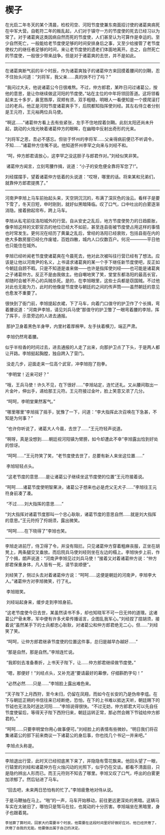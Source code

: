 # 楔子



​	在光启二年冬天的某个清晨，检校司空、河阳节度使兼东南面招讨使的诸葛爽病死在中军大营。自乾符二年的叛乱起，人们对于镇守一方的节度使的死去已经习以为常了。对于诸葛爽这类因病自然而死的节度使，人们甚至认为可算作是幸运的。至少自然死亡，一般能给老节度使足够的时间安排身后之事，又至少给接管了老节度使权力的继任者足够的时间，来让老节度使的遗老们体面地离开。总之，自然死亡的节度使，一般很少带来战争。但是对于诸葛爽的去世，并不是如此。

--------------

​	在诸葛爽断气前的半个时辰，作为诸葛爽独子的诸葛仲方来回摸着腰间的剑鞘，忍不住抬头问道：“刘将军，我父亲……真的快不行了吗？”

​	“我问过大夫，他说诸葛公今日很难熬。不过，仲方郎君，某昨日问过诸葛公，按他的意思，是让你继续做这河阳的节度使。”站在主位的中年将领回答道。这将领看起来五十多岁，鼻宽唇厚，双颊有须，双手粗糙，明眼人一看便知是一个摸爬滚打过的老兵。他正是河阳节度诸葛爽手下，后院都知指挥使刘经。其左右侍立者分别是王元符，王元裕两位兵马使。

​	“啊这……”诸葛仲方看上去有些紧张，左手不住地捏着剑鞘。此刻太阳还尚未升起，跳动的火烛光映着诸葛仲方的眼眸，在幽暗中反射出奇形的光来。

​	“刘将军之恩，吾必不感忘。但驻于怀州的李将军……父亲得病前便已不听调令，不知……”诸葛仲方住嘴不说。他知道怀州李罕之向来与刘经不和。

​	“呵，仲方郎君请放心，这李罕之没这胆子与郎君作对。”刘经似笑非笑。

​	诸葛仲方闻言，立刻弯腰作揖，说道：“小子的安危便全靠将军您了!”。

​	刘经摆摆手，望着诸葛仲方低着的头说道：“哎呀，哪里的话。将来某和兄弟们，就靠仲方郎君提携了。”

-------

​	河南尹李旭上马车前抬起头来，天空阴沉沉的，布满了深灰色的浊云。看样子是要下雪了，冬天日短，申时刚到，就好似黑暗降临。叹了口气，口中吐出的白雾逐渐消隐。接着掀起帘布，跨上马车。

​	李旭从私宅前往洛阳城外的行营。自从安史之乱后，地方节度使势力的日趋膨胀，像李旭这样的文职官员的地位已经大不如前，甚至连县衙被节度使占用这样的事情也时常发生。更何况在经历了黄巢之乱后，曾经的洛阳已经衰败，包括县衙在内的绝大多数房屋已经化作废墟，百姓四散，城内人口仅数百户。何况————平日他也只能住在城外。

​	李旭已经听闻老节度使诸葛爽在今晨死去，他对此次被叫往行营已经有了想法。应该是让他以河南尹的名义，上书请求诸葛爽的某一个手下继任新节度使吧，反正如今朝廷自顾不暇。只是不知道是谁来做——也许是指挥使刘经——也可能是诸葛爽之子诸葛仲方。反正不是由我做主。他自嘲地笑了笑，堂堂东都洛阳的最高长官，却随时会被不开心的兵贼杀死。是的，在李旭眼里，这些士兵都是窃国贼。不过他对此也无能为力，此时的他像是节度使与朝廷的之间的传声筒——虽然朝廷的意见也愈发不重要了。

​	很快到了衙门前，李旭提起衣裙，下了马车，向着门口值守的护卫作了个长揖，弯着腰说道：“河南尹李旭，请见刘兵马使”那值守的护卫瞥了一眼弯着腰的李旭，挥了挥手，示意旁边的人进去通报。

​	那护卫身着黑色半身甲，内里衬着厚棉甲。左手扶着横刀，端正严肃。

​	李旭仍然弯着腰。

​	似乎半柱香的时间过去，进去通报的人走了出来，向那护卫点了下头，于是两人都让开路。李旭挺起胸膛，独自跨入了营门。

​	没走几步，迎面走来一位高个武官，冲李旭抱了抱拳。

​	“李明堂！近来可好？”

​	“哦，王兵马使！许久不见，在下很好……”李旭站定，连忙还礼。又从腰间取出一片金叶，伸出手，递给那王元符。王元符接过金叶，脸上笑意又浓了几分。

​	“呵呵，李明堂果然客气。”

​	“哪里哪里”李旭摇了摇手，犹豫了一下，问道：“李大指挥此次召唤在下急甚，不知是为何事？”

​	“也许你听说了，诸葛大人今晨，去世了……”王元符轻声说道。

​	“啊呀，真是没想到……朝廷视河阳镇为臂膀，如今却遭此不幸”李旭露出恰到好处的惊讶。

​	“呵呵……”王元符笑了笑，“老节度使去世了，总要有新人来坐这位置……”

​	李旭轻轻点头。

​	“这老节度的意思……是让诸葛公子继续坐这节度使的位置”王元符接着说。

​	“呵呵……诸葛节度使明智果决，诸葛公子想来也必是虎父无犬子……”李旭往王元符身前凑了凑。

​	“不过……刘大指挥的意思……”

​	“刘大指挥对诸葛节度那叫一个忠心耿耿，诸葛节度的意思自然……就是刘大指挥的意思。”王元符捋了捋胡须，露出微笑。

​	“呵呵……在下晓得了”李旭也笑。

------

​	李旭走进前厅，侍卫得了令，并没有阻拦。只见诸葛仲方穿着粗麻丧服，正坐在胡凳上，两条腿交叉垂放。而后院兵马使刘经则坐在左边的榻上。李旭快步上前，作了个揖，朗声说道：“河南尹李旭见过刘兵马使！”接着又对着诸葛仲方说：“仲方郎君保重身体，凡人皆有一死，请节哀顺便”。

​	刘经笑了，侧过头去对着诸葛仲方说：“呵呵……这便是朝廷的河南尹，李旭李大人。”诸葛仲方对李旭微笑，行了礼。

​	李旭赔笑。

​	刘经站起身来，缓步走到李旭身前。

​	“这老节度使今日去世，某虽然读书不多，却也知晓军不可一日无帅的道理。这诸葛公尸骨未寒，军中便有许多犬辈传播谣言，企图乱我军心。”刘经捏了捏胡须，接着说“虽然某手下的士兵都忠心耿耿，对诸葛公和仲方郎君绝无二心，但……”刘经笑了笑。

​	“呵呵，让仲方郎君继承节度使的位置这件事，总归是越早办越好……”

​	“那是自然，那是自然。”李旭连忙说。

​	“我即刻去准备奏折，上书天子陛下，让……仲方郎君继续做节度使。”

​	“嗯，那便好！”刘经点头，又补充道“要请最好的幕僚，仔细斟酌字句！”

​	“必然必然……只是……”李旭脸上露出难色来。

​	“天子陛下上月西狩，至今未归，仍留在凤翔，而如今在长安的乃是伪帝李煴。在下与朝廷正朔的书信往来已经断绝，恐怕，在下的上书难以抵达天听，朝廷赐下的节钺也无法及时送达河阳……”李旭说得很快。“不过无妨，仲方郎君大可以先自任节度使留后，等得天子陛下西狩归来，朝廷运转正常，那必然会赐下节钺给仲方郎君的。”

​	“呵呵……只要李明堂你用心做事便可。”刘经脸上的表情有些微妙。“明日我们将召集诸葛公的部下前来商议一下诸葛公的身后事，你也找几个书记一并来吧。”

​	李旭点头称是。

---------------------------

​	李旭退出行营，此时天已经彻底黑下来了，并隐隐有雪花飘来。他回头望了一眼，行辕里的刘经和诸葛仲方在火烛闪动的光照下，似乎仍在交谈。都看不清面目，只是隐约辨出人形而已。而王元符则不知去了哪里。李旭又叹了口气，呼出的白雾更加浓郁了。然后钻进了马车。

​	“回去吧，未来两日恐怕有的忙了。”李旭疲惫地对侍从说。

​	于是马鞭抽在马上。“啪”的一声，马车开始移动，前往更远更深处的黑暗。这辆马车实在太破旧了，哪怕只是驽马在拉，也晃动的十分厉害。李旭端坐在黑暗里，身子也跟着晃。

	李旭算了算时间，回家大约需要半个时辰，他需要在这段时间里好好做好应对。他已经厌倦了，厌倦了自我的无能。他要做出属于自己的决定。





​	

​	
